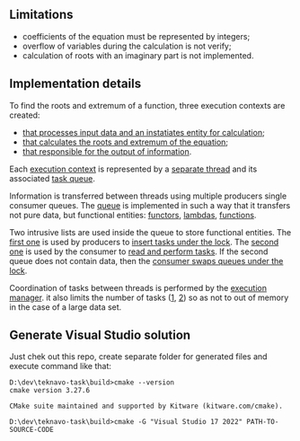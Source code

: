 ## Limitations

- coefficients of the equation must be represented by integers;
- overflow of variables during the calculation is not verify;
- calculation of roots with an imaginary part is not implemented.

## Implementation details

To find the roots and extremum of a function, three execution contexts are created:

- [that processes input data and an instatiates entity for calculation](https://github.com/kamelusz/teknavo-task/tree/main/src/solver#L35);
- [that calculates the roots and extremum of the equation](https://github.com/kamelusz/teknavo-task/tree/main/src/solver#L36);
- [that responsible for the output of information](https://github.com/kamelusz/teknavo-task/tree/main/src/solver#L37).

Each [execution context](https://github.com/kamelusz/teknavo-task/blob/main/src/mt/execution_context.hpp#L8) is represented by a [separate thread](https://github.com/kamelusz/teknavo-task/blob/main/src/mt/execution_context.hpp#L26) and its associated [task queue](https://github.com/kamelusz/teknavo-task/blob/main/src/mt/execution_context.hpp#L25).

Information is transferred between threads using multiple producers single consumer queues. The [queue](https://github.com/kamelusz/teknavo-task/blob/main/src/mt/task_queue.hpp#L88) is implemented in such a way that it transfers not pure data, but functional entities: [functors](https://github.com/kamelusz/teknavo-task/blob/main/src/mt/test/mt.cpp#L26), [lambdas](https://github.com/kamelusz/teknavo-task/blob/main/src/mt/test/mt.cpp#L16), [functions](https://github.com/kamelusz/teknavo-task/blob/main/src/mt/test/mt.cpp#L68).

Two intrusive lists are used inside the queue to store functional entities. The [first one](https://github.com/kamelusz/teknavo-task/blob/main/src/mt/task_queue.hpp#L126) is used by producers to [insert tasks under the lock](https://github.com/kamelusz/teknavo-task/blob/main/src/mt/task_queue.cpp#L39). The [second one](https://github.com/kamelusz/teknavo-task/blob/main/src/mt/task_queue.hpp#L127) is used by the consumer to [read and perform tasks](https://github.com/kamelusz/teknavo-task/blob/main/src/mt/task_queue.cpp#L5). If the second queue does not contain data, then the [consumer swaps queues under the lock](https://github.com/kamelusz/teknavo-task/blob/main/src/mt/task_queue.cpp#L48).

Coordination of tasks between threads is performed by the [execution manager](https://github.com/kamelusz/teknavo-task/blob/main/src/solver/execution_manager.hpp#L16). it also limits the number of tasks ([1](https://github.com/kamelusz/teknavo-task/blob/main/src/solver/execution_manager.cpp#L69), [2](https://github.com/kamelusz/teknavo-task/blob/main/src/solver/execution_manager.cpp#L107)) so as not to out of memory in the case of a large data set.

## Generate Visual Studio solution

Just chek out this repo, create separate folder for generated files and execute command like that:

```
D:\dev\teknavo-task\build>cmake --version
cmake version 3.27.6

CMake suite maintained and supported by Kitware (kitware.com/cmake).

D:\dev\teknavo-task\build>cmake -G "Visual Studio 17 2022" PATH-TO-SOURCE-CODE
```
